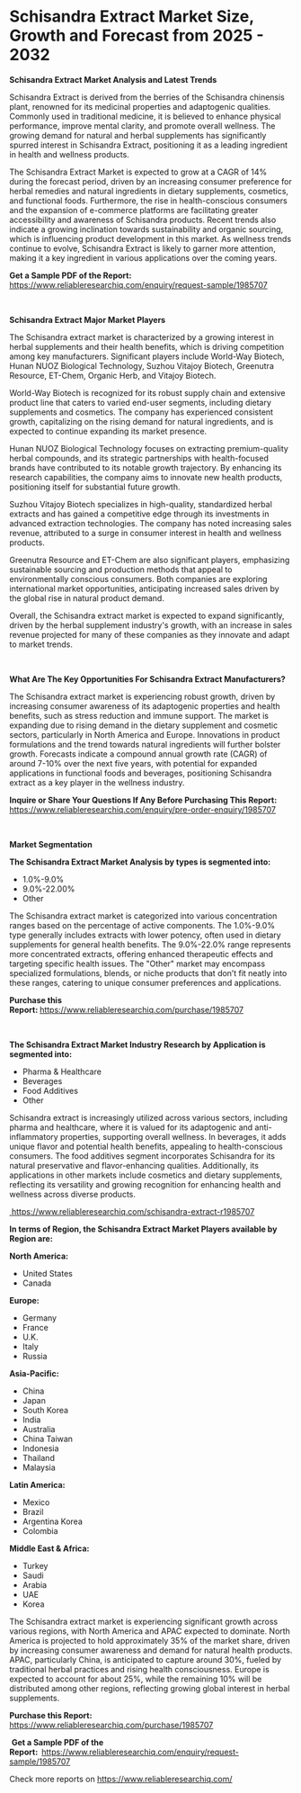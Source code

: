 <p><h1>Schisandra Extract Market Size, Growth and Forecast from 2025 - 2032</h1></p><p><strong>Schisandra Extract Market Analysis and Latest Trends</strong></p>
<p><p>Schisandra Extract is derived from the berries of the Schisandra chinensis plant, renowned for its medicinal properties and adaptogenic qualities. Commonly used in traditional medicine, it is believed to enhance physical performance, improve mental clarity, and promote overall wellness. The growing demand for natural and herbal supplements has significantly spurred interest in Schisandra Extract, positioning it as a leading ingredient in health and wellness products.</p><p>The Schisandra Extract Market is expected to grow at a CAGR of 14% during the forecast period, driven by an increasing consumer preference for herbal remedies and natural ingredients in dietary supplements, cosmetics, and functional foods. Furthermore, the rise in health-conscious consumers and the expansion of e-commerce platforms are facilitating greater accessibility and awareness of Schisandra products. Recent trends also indicate a growing inclination towards sustainability and organic sourcing, which is influencing product development in this market. As wellness trends continue to evolve, Schisandra Extract is likely to garner more attention, making it a key ingredient in various applications over the coming years.</p></p>
<p><strong>Get a Sample PDF of the Report:&nbsp;</strong> <a href="https://www.reliableresearchiq.com/enquiry/request-sample/1985707?utm_campaign=1087&utm_medium=2&utm_source=Github&utm_content=ia&utm_term=30012025&utm_id=schisandra-extract">https://www.reliableresearchiq.com/enquiry/request-sample/1985707</a></p>
<p>&nbsp;</p>
<p><strong>Schisandra Extract Major Market Players</strong></p>
<p><p>The Schisandra extract market is characterized by a growing interest in herbal supplements and their health benefits, which is driving competition among key manufacturers. Significant players include World-Way Biotech, Hunan NUOZ Biological Technology, Suzhou Vitajoy Biotech, Greenutra Resource, ET-Chem, Organic Herb, and Vitajoy Biotech. </p><p>World-Way Biotech is recognized for its robust supply chain and extensive product line that caters to varied end-user segments, including dietary supplements and cosmetics. The company has experienced consistent growth, capitalizing on the rising demand for natural ingredients, and is expected to continue expanding its market presence.</p><p>Hunan NUOZ Biological Technology focuses on extracting premium-quality herbal compounds, and its strategic partnerships with health-focused brands have contributed to its notable growth trajectory. By enhancing its research capabilities, the company aims to innovate new health products, positioning itself for substantial future growth.</p><p>Suzhou Vitajoy Biotech specializes in high-quality, standardized herbal extracts and has gained a competitive edge through its investments in advanced extraction technologies. The company has noted increasing sales revenue, attributed to a surge in consumer interest in health and wellness products.</p><p>Greenutra Resource and ET-Chem are also significant players, emphasizing sustainable sourcing and production methods that appeal to environmentally conscious consumers. Both companies are exploring international market opportunities, anticipating increased sales driven by the global rise in natural product demand.</p><p>Overall, the Schisandra extract market is expected to expand significantly, driven by the herbal supplement industry's growth, with an increase in sales revenue projected for many of these companies as they innovate and adapt to market trends.</p></p>
<p>&nbsp;</p>
<p><strong>What Are The Key Opportunities For Schisandra Extract Manufacturers?</strong></p>
<p><p>The Schisandra extract market is experiencing robust growth, driven by increasing consumer awareness of its adaptogenic properties and health benefits, such as stress reduction and immune support. The market is expanding due to rising demand in the dietary supplement and cosmetic sectors, particularly in North America and Europe. Innovations in product formulations and the trend towards natural ingredients will further bolster growth. Forecasts indicate a compound annual growth rate (CAGR) of around 7-10% over the next five years, with potential for expanded applications in functional foods and beverages, positioning Schisandra extract as a key player in the wellness industry.</p></p>
<p><strong>Inquire or Share Your Questions If Any Before Purchasing This Report:</strong> <a href="https://www.reliableresearchiq.com/enquiry/pre-order-enquiry/1985707?utm_campaign=1087&utm_medium=2&utm_source=Github&utm_content=ia&utm_term=30012025&utm_id=schisandra-extract">https://www.reliableresearchiq.com/enquiry/pre-order-enquiry/1985707</a></p>
<p>&nbsp;</p>
<p><strong>Market Segmentation</strong></p>
<p><strong>The Schisandra Extract Market Analysis by types is segmented into:</strong></p>
<p><ul><li>1.0%-9.0%</li><li>9.0%-22.00%</li><li>Other</li></ul></p>
<p><p>The Schisandra extract market is categorized into various concentration ranges based on the percentage of active components. The 1.0%-9.0% type generally includes extracts with lower potency, often used in dietary supplements for general health benefits. The 9.0%-22.0% range represents more concentrated extracts, offering enhanced therapeutic effects and targeting specific health issues. The "Other" market may encompass specialized formulations, blends, or niche products that don’t fit neatly into these ranges, catering to unique consumer preferences and applications.</p></p>
<p><strong>Purchase this Report:&nbsp;</strong><a href="https://www.reliableresearchiq.com/purchase/1985707?utm_campaign=1087&utm_medium=2&utm_source=Github&utm_content=ia&utm_term=30012025&utm_id=schisandra-extract">https://www.reliableresearchiq.com/purchase/1985707</a></p>
<p>&nbsp;</p>
<p><strong>The Schisandra Extract Market Industry Research by Application is segmented into:</strong></p>
<p><ul><li>Pharma & Healthcare</li><li>Beverages</li><li>Food Additives</li><li>Other</li></ul></p>
<p><p>Schisandra extract is increasingly utilized across various sectors, including pharma and healthcare, where it is valued for its adaptogenic and anti-inflammatory properties, supporting overall wellness. In beverages, it adds unique flavor and potential health benefits, appealing to health-conscious consumers. The food additives segment incorporates Schisandra for its natural preservative and flavor-enhancing qualities. Additionally, its applications in other markets include cosmetics and dietary supplements, reflecting its versatility and growing recognition for enhancing health and wellness across diverse products.</p></p>
<p><a href="https://www.reliableresearchiq.com/schisandra-extract-r1985707?utm_campaign=1087&utm_medium=2&utm_source=Github&utm_content=ia&utm_term=30012025&utm_id=schisandra-extract">&nbsp;https://www.reliableresearchiq.com/schisandra-extract-r1985707</a></p>
<p><strong>In terms of Region, the Schisandra Extract Market Players available by Region are:</strong></p>
<p>
    <p> <strong> North America: </strong>
        <ul>
            <li>United States</li>
            <li>Canada</li>
        </ul>
        </p> 
    <p> <strong> Europe: </strong>
        <ul>
            <li>Germany</li>
            <li>France</li>
            <li>U.K.</li>
            <li>Italy</li>
            <li>Russia</li>
        </ul>
        </p> 
    <p> <strong> Asia-Pacific: </strong>
        <ul>
            <li>China</li>
            <li>Japan</li>
            <li>South Korea</li>
            <li>India</li>
            <li>Australia</li>
            <li>China Taiwan</li>
            <li>Indonesia</li>
            <li>Thailand</li>
            <li>Malaysia</li>
        </ul>
        </p> 
    <p> <strong> Latin America: </strong>
        <ul>
            <li>Mexico</li>
            <li>Brazil</li>
            <li>Argentina Korea</li>
            <li>Colombia</li>
        </ul>
        </p> 
    <p> <strong> Middle East & Africa: </strong>
        <ul>
            <li>Turkey</li>
            <li>Saudi</li>
            <li>Arabia</li>
            <li>UAE</li>
            <li>Korea</li>
        </ul>
    </p>
    </p>
<p><p>The Schisandra extract market is experiencing significant growth across various regions, with North America and APAC expected to dominate. North America is projected to hold approximately 35% of the market share, driven by increasing consumer awareness and demand for natural health products. APAC, particularly China, is anticipated to capture around 30%, fueled by traditional herbal practices and rising health consciousness. Europe is expected to account for about 25%, while the remaining 10% will be distributed among other regions, reflecting growing global interest in herbal supplements.</p></p>
<p><strong>Purchase this Report: </strong><a href="https://www.reliableresearchiq.com/purchase/1985707?utm_campaign=1087&utm_medium=2&utm_source=Github&utm_content=ia&utm_term=30012025&utm_id=schisandra-extract">https://www.reliableresearchiq.com/purchase/1985707</a></p>
<p>&nbsp;<strong>Get a Sample PDF of the Report:&nbsp;&nbsp;</strong><a href="https://www.reliableresearchiq.com/enquiry/request-sample/1985707?utm_campaign=1087&utm_medium=2&utm_source=Github&utm_content=ia&utm_term=30012025&utm_id=schisandra-extract">https://www.reliableresearchiq.com/enquiry/request-sample/1985707</a></p>
<p><strong></strong></p>
<p>Check more reports on <a href="https://www.reliableresearchiq.com/?utm_campaign=1087&utm_medium=2&utm_source=Github&utm_content=ia&utm_term=30012025&utm_id=schisandra-extract">https://www.reliableresearchiq.com/</a></p>